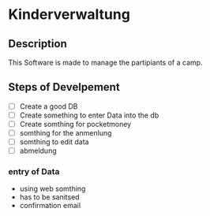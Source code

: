# Kinderverwaltung

## Description

This Software is made to manage the partipiants of a camp.

## Steps of Develpement

- [ ] Create a good DB
- [ ] Create something to enter Data into the db
- [ ] Create somthing for pocketmoney
- [ ] somthing for the anmenlung
- [ ] somthing to edit data
- [ ] abmeldung

### entry of Data

- using web somthing
- has to be sanitsed
- confirmation email

